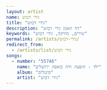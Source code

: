 ```yaml
---
layout: artist
name: גידי דבוש
title: "גידי דבוש"
description: "דף האמן גידי דבוש"
keywords: "שירים, מוזיקה, גידי דבוש"
permalink: /artists/גידי-דבוש/
redirect_from:
  - /artists/list/גידי דבוש
songs:
  - number: "55746"
    name: "ילד - הופעה חיה בזאפה ירושלים"
    album: "סינגלים"
    artist: "גידי דבוש"
---
```

